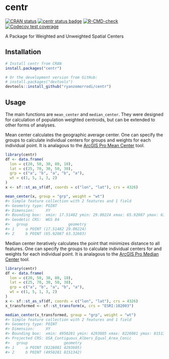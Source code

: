 
<!-- README.md is generated from README.Rmd. Please edit that file -->

# centr

<!-- badges: start -->

[![CRAN
status](https://www.r-pkg.org/badges/version/centr)](https://CRAN.R-project.org/package=centr)
[![centr status
badge](https://ryanzomorrodi.r-universe.dev/badges/centr)](https://ryanzomorrodi.r-universe.dev/centr)
[![R-CMD-check](https://github.com/ryanzomorrodi/centR/actions/workflows/R-CMD-check.yaml/badge.svg)](https://github.com/ryanzomorrodi/centR/actions/workflows/R-CMD-check.yaml)
[![Codecov test
coverage](https://codecov.io/gh/ryanzomorrodi/centR/branch/main/graph/badge.svg)](https://app.codecov.io/gh/ryanzomorrodi/centR?branch=main)
<!-- badges: end -->

A Package for Weighted and Unweighted Spatial Centers

## Installation

``` r
# Install centr from CRAN
install.packages("centr")

# Or the development version from GitHub:
# install.packages("devtools")
devtools::install_github("ryanzomorrodi/centr")
```

## Usage

The main functions are `mean_center` and `median_center`. They were
designed for calculation of population weighted centroids, but can be
extended to other forms of analyses.

Mean center calculates the geographic average center. One can specify
the groups to calculate individual centers for groups and weights for
each individual point. It is analagous to the [ArcGIS Pro Mean
Center](https://pro.arcgis.com/en/pro-app/latest/tool-reference/spatial-statistics/mean-center.htm)
tool.

``` r
library(centr)
df <- data.frame(
  lon = c(20, 50, 30, 80, 10),
  lat = c(25, 70, 30, 50, 30),
  grp = c("a", "b", "a", "b", "a"),
  wt = c(1, 5, 1, 3, 2)
)
x <- sf::st_as_sf(df, coords = c("lon", "lat"), crs = 4326)

mean_center(x, group = "grp", weight = "wt")
#> Simple feature collection with 2 features and 1 field
#> Geometry type: POINT
#> Dimension:     XY
#> Bounding box:  xmin: 17.51482 ymin: 29.00224 xmax: 65.92087 ymax: 63.32603
#> Geodetic CRS:  WGS 84
#>   group                  geometry
#> 1     a POINT (17.51482 29.00224)
#> 2     b POINT (65.92087 63.32603)
```

Median center iteratively calculates the point that minimizes distance
to all features. One can specify the groups to calculate individual
centers for and weights for each individual point. It is analagous to
the [ArcGIS Pro Median
Center](https://pro.arcgis.com/en/pro-app/latest/tool-reference/spatial-statistics/median-center.htm)
tool.

``` r
library(centr)
df <- data.frame(
  lon = c(20, 50, 30, 80, 10),
  lat = c(25, 70, 30, 50, 30),
  grp = c("a", "b", "a", "b", "a"),
  wt = c(1, 5, 1, 3, 2)
)
x <- sf::st_as_sf(df, coords = c("lon", "lat"), crs = 4326)
x_transformed <- sf::st_transform(x, crs = "ESRI:102003")

median_center(x_transformed, group = "grp", weight = "wt")
#> Simple feature collection with 2 features and 1 field
#> Geometry type: POINT
#> Dimension:     XY
#> Bounding box:  xmin: 4950281 ymin: 4293605 xmax: 8226081 ymax: 8151342
#> Projected CRS: USA_Contiguous_Albers_Equal_Area_Conic
#>   group                geometry
#> 1     a POINT (8226081 4293605)
#> 2     b POINT (4950281 8151342)
```
